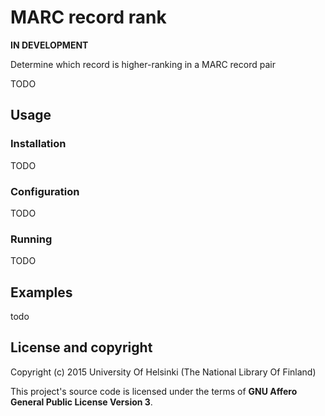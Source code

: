 # MARC record rank

**IN DEVELOPMENT**

Determine which record is higher-ranking in a MARC record pair

TODO

## Usage

### Installation

TODO

### Configuration

TODO

### Running

TODO

## Examples

todo

## License and copyright

Copyright (c) 2015 University Of Helsinki (The National Library Of Finland)

This project's source code is licensed under the terms of **GNU Affero General Public License Version 3**.